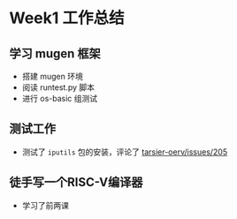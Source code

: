  

# Week1 工作总结

## 学习 mugen 框架

- 搭建 mugen 环境
- 阅读 runtest.py 脚本
- 进行 os-basic 组测试

## 测试工作

- 测试了 `iputils` 包的安装，评论了 [tarsier-oerv/issues/205](https://github.com/isrc-cas/tarsier-oerv/issues/205#issuecomment-1198821137)

## 徒手写一个RISC-V编译器

- 学习了前两课

